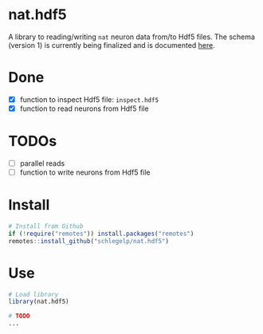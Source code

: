 # nat.hdf5
A library to reading/writing `nat` neuron data from/to Hdf5 files. The schema
(version 1) is currently being finalized and is documented
[here](https://github.com/schlegelp/navis/blob/master/docs/source/hdf5_format.md).

# Done
- [x] function to inspect Hdf5 file: `inspect.hdf5`
- [x] function to read neurons from Hdf5 file

# TODOs
- [ ] parallel reads
- [ ] function to write neurons from Hdf5 file

# Install

```R
# Install from Github
if (!require("remotes")) install.packages("remotes")
remotes::install_github("schlegelp/nat.hdf5")
```

# Use
```R
# Load library
library(nat.hdf5)

# TODO
...
```
